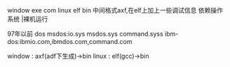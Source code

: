 
window  exe  com
linux    elf    bin
            中间格式axf,在elf上加上一些调试信息
        依赖操作系统  |裸机运行

97年以前 
dos msdos:io.sys msdos.sys command.syss
ibm-dos:ibmio.com,ibmdos.com,command.com

window :     axf(adf下生成)->bin
linux     :    elf(gcc)->bin
